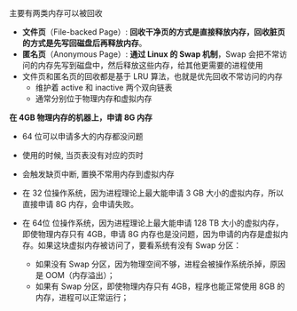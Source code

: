 
主要有两类内存可以被回收

- **文件页**（File-backed Page）: **回收干净页的方式是直接释放内存，回收脏页的方式是先写回磁盘后再释放内存**。
- **匿名页**（Anonymous Page）: **通过 Linux 的 Swap 机制**，Swap 会把不常访问的内存先写到磁盘中，然后释放这些内存，给其他更需要的进程使用
- 文件页和匿名页的回收都是基于 LRU 算法，也就是优先回收不常访问的内存
	- 维护着 active 和 inactive 两个双向链表
	- 通常分别位于物理内存和虚拟内存

**在 4GB 物理内存的机器上，申请 8G 内存**

- 64 位可以申请多大的内存都没问题
- 使用的时候, 当页表没有对应的页时
- 会触发缺页中断, 置换不常用内存到虚拟内存

- 在 32 位操作系统，因为进程理论上最大能申请 3 GB 大小的虚拟内存，所以直接申请 8G 内存，会申请失败。
- 在 64位 位操作系统，因为进程理论上最大能申请 128 TB 大小的虚拟内存，即使物理内存只有 4GB，申请 8G 内存也是没问题，因为申请的内存是虚拟内存。如果这块虚拟内存被访问了，要看系统有没有 Swap 分区：
    - 如果没有 Swap 分区，因为物理空间不够，进程会被操作系统杀掉，原因是 OOM（内存溢出）；
    - 如果有 Swap 分区，即使物理内存只有 4GB，程序也能正常使用 8GB 的内存，进程可以正常运行；